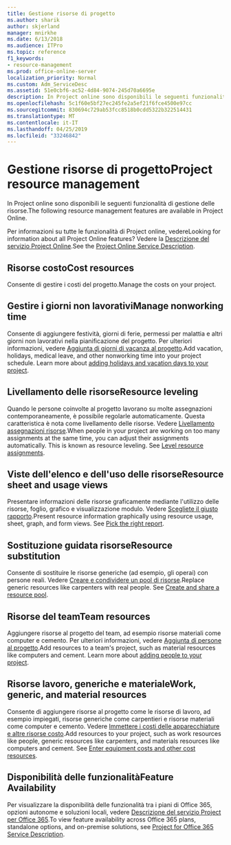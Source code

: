 ```yaml
---
title: Gestione risorse di progetto
ms.author: sharik
author: skjerland
manager: mnirkhe
ms.date: 6/13/2018
ms.audience: ITPro
ms.topic: reference
f1_keywords:
- resource-management
ms.prod: office-online-server
localization_priority: Normal
ms.custom: Adm_ServiceDesc
ms.assetid: 51e0cbf6-ac52-4d84-9074-245d70a6695e
description: In Project online sono disponibili le seguenti funzionalità di gestione delle risorse.
ms.openlocfilehash: 5c1f60e5bf27ec245fe2a5ef21f6fce4500e97cc
ms.sourcegitcommit: 830694c729ab53fcc8518b0cdd5322b322514431
ms.translationtype: MT
ms.contentlocale: it-IT
ms.lasthandoff: 04/25/2019
ms.locfileid: "33246842"
---
```

# <a name="project-resource-management"></a><span data-ttu-id="f6b7d-103">Gestione risorse di progetto</span><span class="sxs-lookup"><span data-stu-id="f6b7d-103">Project resource management</span></span>

<span data-ttu-id="f6b7d-104">In Project online sono disponibili le seguenti funzionalità di gestione delle risorse.</span><span class="sxs-lookup"><span data-stu-id="f6b7d-104">The following resource management features are available in Project Online.</span></span>
  
<span data-ttu-id="f6b7d-105">Per informazioni su tutte le funzionalità di Project online, vedere</span><span class="sxs-lookup"><span data-stu-id="f6b7d-105">Looking for information about all Project Online features?</span></span> <span data-ttu-id="f6b7d-106">Vedere la [Descrizione del servizio Project Online](project-online-service-description.md).</span><span class="sxs-lookup"><span data-stu-id="f6b7d-106">See the [Project Online Service Description](project-online-service-description.md).</span></span>
  
## <a name="cost-resources"></a><span data-ttu-id="f6b7d-107">Risorse costo</span><span class="sxs-lookup"><span data-stu-id="f6b7d-107">Cost resources</span></span>
<span data-ttu-id="f6b7d-108"><a name="bkmk_CostResources"> </a></span><span class="sxs-lookup"><span data-stu-id="f6b7d-108"></span></span>

<span data-ttu-id="f6b7d-109">Consente di gestire i costi del progetto.</span><span class="sxs-lookup"><span data-stu-id="f6b7d-109">Manage the costs on your project.</span></span>
  
## <a name="manage-nonworking-time"></a><span data-ttu-id="f6b7d-110">Gestire i giorni non lavorativi</span><span class="sxs-lookup"><span data-stu-id="f6b7d-110">Manage nonworking time</span></span>
<span data-ttu-id="f6b7d-111"><a name="bkmk_Managenonworkingtime"> </a></span><span class="sxs-lookup"><span data-stu-id="f6b7d-111"></span></span>

<span data-ttu-id="f6b7d-p102">Consente di aggiungere festività, giorni di ferie, permessi per malattia e altri giorni non lavorativi nella pianificazione del progetto. Per ulteriori informazioni, vedere [Aggiunta di giorni di vacanza al progetto](https://go.microsoft.com/fwlink/p/?LinkId=271337).</span><span class="sxs-lookup"><span data-stu-id="f6b7d-p102">Add vacation, holidays, medical leave, and other nonworking time into your project schedule. Learn more about [adding holidays and vacation days to your project](https://go.microsoft.com/fwlink/p/?LinkId=271337).</span></span>
  
## <a name="resource-leveling"></a><span data-ttu-id="f6b7d-114">Livellamento delle risorse</span><span class="sxs-lookup"><span data-stu-id="f6b7d-114">Resource leveling</span></span>
<span data-ttu-id="f6b7d-115"><a name="bkmk_Resourceleveling"> </a></span><span class="sxs-lookup"><span data-stu-id="f6b7d-115"></span></span>

<span data-ttu-id="f6b7d-p103">Quando le persone coinvolte al progetto lavorano su molte assegnazioni contemporaneamente, è possibile regolarle automaticamente. Questa caratteristica è nota come livellamento delle risorse. Vedere [Livellamento assegnazioni risorse](https://go.microsoft.com/fwlink/p/?LinkId=271348).</span><span class="sxs-lookup"><span data-stu-id="f6b7d-p103">When people in your project are working on too many assignments at the same time, you can adjust their assignments automatically. This is known as resource leveling. See [Level resource assignments](https://go.microsoft.com/fwlink/p/?LinkId=271348).</span></span>
  
## <a name="resource-sheet-and-usage-views"></a><span data-ttu-id="f6b7d-119">Viste dell'elenco e dell'uso delle risorse</span><span class="sxs-lookup"><span data-stu-id="f6b7d-119">Resource sheet and usage views</span></span>
<span data-ttu-id="f6b7d-120"><a name="bkmk_resourcesheetandusageviews"> </a></span><span class="sxs-lookup"><span data-stu-id="f6b7d-120"></span></span>

<span data-ttu-id="f6b7d-p104">Presentare informazioni delle risorse graficamente mediante l'utilizzo delle risorse, foglio, grafico e visualizzazione modulo. Vedere [Scegliete il giusto rapporto](https://go.microsoft.com/fwlink/?LinkId=402920).</span><span class="sxs-lookup"><span data-stu-id="f6b7d-p104">Present resource information graphically using resource usage, sheet, graph, and form views. See [Pick the right report](https://go.microsoft.com/fwlink/?LinkId=402920).</span></span>
  
## <a name="resource-substitution"></a><span data-ttu-id="f6b7d-123">Sostituzione guidata risorse</span><span class="sxs-lookup"><span data-stu-id="f6b7d-123">Resource substitution</span></span>
<span data-ttu-id="f6b7d-124"><a name="bkmk_ResourceSubstitution"> </a></span><span class="sxs-lookup"><span data-stu-id="f6b7d-124"></span></span>

<span data-ttu-id="f6b7d-p105">Consente di sostituire le risorse generiche (ad esempio, gli operai) con persone reali. Vedere [Creare e condividere un pool di risorse](https://go.microsoft.com/fwlink/?LinkId=402921).</span><span class="sxs-lookup"><span data-stu-id="f6b7d-p105">Replace generic resources like carpenters with real people. See [Create and share a resource pool](https://go.microsoft.com/fwlink/?LinkId=402921).</span></span>
  
## <a name="team-resources"></a><span data-ttu-id="f6b7d-127">Risorse del team</span><span class="sxs-lookup"><span data-stu-id="f6b7d-127">Team resources</span></span>
<span data-ttu-id="f6b7d-128"><a name="bkmk_Teamresources"> </a></span><span class="sxs-lookup"><span data-stu-id="f6b7d-128"></span></span>

<span data-ttu-id="f6b7d-p106">Aggiungere risorse al progetto del team, ad esempio risorse materiali come computer e cemento. Per ulteriori informazioni, vedere [Aggiunta di persone al progetto](https://go.microsoft.com/fwlink/p/?LinkId=271347).</span><span class="sxs-lookup"><span data-stu-id="f6b7d-p106">Add resources to a team's project, such as material resources like computers and cement. Learn more about [adding people to your project](https://go.microsoft.com/fwlink/p/?LinkId=271347).</span></span>
  
## <a name="work-generic-and-material-resources"></a><span data-ttu-id="f6b7d-131">Risorse lavoro, generiche e materiale</span><span class="sxs-lookup"><span data-stu-id="f6b7d-131">Work, generic, and material resources</span></span>
<span data-ttu-id="f6b7d-132"><a name="bkmk_WorkGenericMaterialResources"> </a></span><span class="sxs-lookup"><span data-stu-id="f6b7d-132"></span></span>

<span data-ttu-id="f6b7d-p107">Consente di aggiungere risorse al progetto come le risorse di lavoro, ad esempio impiegati, risorse generiche come carpentieri e risorse materiali come computer e cemento. Vedere [Immettere i costi delle apparecchiature e altre risorse costo](https://go.microsoft.com/fwlink/?LinkId=402922).</span><span class="sxs-lookup"><span data-stu-id="f6b7d-p107">Add resources to your project, such as work resources like people, generic resources like carpenters, and materials resources like computers and cement. See [Enter equipment costs and other cost resources](https://go.microsoft.com/fwlink/?LinkId=402922).</span></span>
  
## <a name="feature-availability"></a><span data-ttu-id="f6b7d-135">Disponibilità delle funzionalità</span><span class="sxs-lookup"><span data-stu-id="f6b7d-135">Feature Availability</span></span>
<span data-ttu-id="f6b7d-136"><a name="bkmk_WorkGenericMaterialResources"> </a></span><span class="sxs-lookup"><span data-stu-id="f6b7d-136"></span></span>

<span data-ttu-id="f6b7d-137">Per visualizzare la disponibilità delle funzionalità tra i piani di Office 365, opzioni autonome e soluzioni locali, vedere [Descrizione del servizio Project per Office 365](http://technet.microsoft.com/library/f610ba5b-57d0-4324-a205-bce300adc7a3.aspx).</span><span class="sxs-lookup"><span data-stu-id="f6b7d-137">To view feature availability across Office 365 plans, standalone options, and on-premise solutions, see [Project for Office 365 Service Description](http://technet.microsoft.com/library/f610ba5b-57d0-4324-a205-bce300adc7a3.aspx).</span></span>
  

